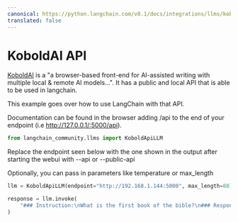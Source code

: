 ```yaml
---
canonical: https://python.langchain.com/v0.1/docs/integrations/llms/koboldai
translated: false
---
```


# KoboldAI API

[KoboldAI](https://github.com/KoboldAI/KoboldAI-Client) is a "a browser-based front-end for AI-assisted writing with multiple local & remote AI models...". It has a public and local API that is able to be used in langchain.

This example goes over how to use LangChain with that API.

Documentation can be found in the browser adding /api to the end of your endpoint (i.e http://127.0.0.1/:5000/api).

```python
from langchain_community.llms import KoboldApiLLM
```

Replace the endpoint seen below with the one shown in the output after starting the webui with --api or --public-api

Optionally, you can pass in parameters like temperature or max_length

```python
llm = KoboldApiLLM(endpoint="http://192.168.1.144:5000", max_length=80)
```

```python
response = llm.invoke(
    "### Instruction:\nWhat is the first book of the bible?\n### Response:"
)
```